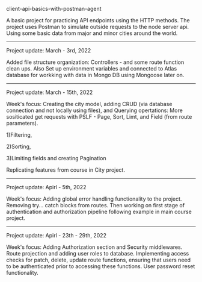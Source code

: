 client-api-basics-with-postman-agent

A basic project for practicing API endpoints using the HTTP methods. The project uses Postman to simulate outside requests to the node server api. Using some basic data from major and minor cities around the world.

---------------------------------------------------------------------

Project update: March - 3rd, 2022

Added file structure organization: Controllers - and some
route function clean ups. Also Set up environment variables and connected to Atlas database for workking with data in Mongo DB using Mongoose later on.

---------------------------------------------------------------------

Project update: March - 15th, 2022

Week's focus: Creating the city model, adding CRUD (via database connection and not locally using files), and Querying opertations: More sositicated get requests with PSLF - Page, Sort, Limt, and Field (from route parameters).

1)Filtering,

2)Sorting,

3)Limiting fields and creating Pagination

Replicating features from course in City project.

---------------------------------------------------------------------

Project update: Apirl - 5th, 2022

Week's focus: Adding global error handling functionality to the project. Removing try... catch blocks from routes. Then working on first stage of authentication and authorization pipeline following example in main course project.



---------------------------------------------------------------------

Project update: Apirl - 23th - 29th, 2022

Week's focus: Adding Authorization section and Security middlewares. Route projection and adding user roles to database. Implementing access checks for patch, delete, update route functions, ensuring that users need to be authenticated prior to accessing these functions. User password reset functionality.  